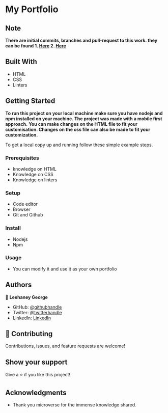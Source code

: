 # My Portfolio

## Note

**There are initial commits, branches and pull-request to this work. they can be found 1. [Here](https://github.com/leehaney254/myportfolio/tree/linters) 2. [Here](https://github.com/leehaney254/myportfolio/tree/make-header)**

## Built With

- HTML
- CSS
- Linters

## Getting Started

**To run this project on your local machine make sure you have nodejs and npm installed on your machine. The project was made with a mobile first approach.**
**You can make changes on the HTML file to fit your customisation. Changes on the css file can also be made to fit your customization.**

To get a local copy up and running follow these simple example steps.

### Prerequisites

- knowledge on HTML
- Knowledge on CSS
- Knowledge on linters

### Setup

- Code editor
- Browser
- Git and Github

### Install

- Nodejs
- Npm

### Usage

- You can modify it and use it as your own portfolio

## Authors

👤 **Leehaney George**

- GitHub: [@githubhandle](https://github.com/leehaney254)
- Twitter: [@twitterhandle](https://twitter.com/Lee06785586)
- LinkedIn: [LinkedIn](https://www.linkedin.com/in/leehaney-george-0a4a51178/)

## 🤝 Contributing

Contributions, issues, and feature requests are welcome!

## Show your support

Give a ⭐️ if you like this project!

## Acknowledgments

- Thank you microverse for the immense knowledge shared.
